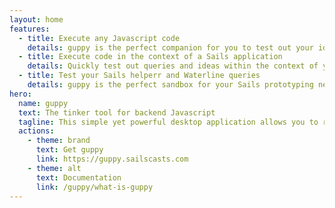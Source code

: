 ```yaml
---
layout: home
features:
  - title: Execute any Javascript code
    details: guppy is the perfect companion for you to test out your ideas in JavaScript
  - title: Execute code in the context of a Sails application
    details: Quickly test out queries and ideas within the context of your Sails application
  - title: Test your Sails helperr and Waterline queries
    details: guppy is the perfect sandbox for your Sails prototyping needs
hero:
  name: guppy
  text: The tinker tool for backend Javascript
  tagline: This simple yet powerful desktop application allows you to run Javascript code and act as a scratchpad for trying out new ideas – all within the context of your application.
  actions:
    - theme: brand
      text: Get guppy
      link: https://guppy.sailscasts.com
    - theme: alt
      text: Documentation
      link: /guppy/what-is-guppy
---
```

